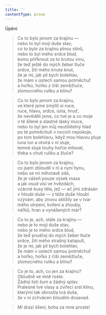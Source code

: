 ```yaml
---
title: ''
contentType: prose
---
```


Úpění

> Co to bylo jenom za krajinu —  
> nebo to byl mojí duše stav,  
> co to bylo za krajinu plnou stínů,  
> nebo to byl mého srdce blud,  
> komu přiřknout za to krutou vinu,  
> že teď ještě do mých žeber tluče  
> srdce, žití mého knuta knut,  
> že je mi, jak pil bych bolehlav,  
> že mám v ústech samou potměchuť  
> a hořko, hořko z číší zeměžluče,  
> zlomocného rulíku a blínu?

> Co to bylo jenom za krajinu,  
> ve které jsme zmýlili si ruce,  
> ruce, hlavu, srdce, ústa, hruď,  
> že nevěděli jsme, co tvé je a co moje  
> v té šílené a slastné lásky muce,  
> nebo to byl jen můj neutišitelný hlad  
> po té potměchuti v nocích nepokoje,  
> po tom bolehlavu, když mou hlavou pluje  
> luna lun a otvírá v ní sluje,  
> temné sluje touhy hořce milovat,  
> třeba s chutí rulíku a žluče?

> Co to bylo jenom za krajinu,  
> co jsem zbloudil v ní a nyní hynu,  
> nebo se mi mihotavě zdá,  
> že je vášeň pouze výsek masa  
> a jak osud visí ve hvězdách,  
> vzácné kusy těla, jež — ač jimi zdrásán  
> v hloubi duše — z téže duše hloubi  
> vzývám, aby znovu sklížily se v tvar  
> mého utrpení, kvílení a zhouby,  
> nářků, hran a vynášených már?

> Co to je, ach, stále za krajinu —  
> nebo je to mojí duše stav,  
> nebo je to mého srdce blud,  
> že teď prudčej do mých žeber tluče  
> srdce, žití mého strašný katapult,  
> že je mi, jak pil bych bolehlav,  
> že mám v ústech samou potměchuť  
> a hořko, hořko z číší zeměžluče,  
> zlomocného rulíku a blínu?

> Co je to, ach, co jen za krajinu?  
> Obludně ve mně roste.  
> Žádný listí šum a žádný splav.  
> Pralesné tvé vlasy a zvířecí srst klínu,  
> kterými tak obrostla tvá duše,  
> že v ní zchvácen bloudím dosavad.

> Mí drazí šílení, boha za mne proste!
